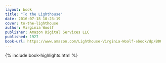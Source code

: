```yaml
---
layout: book
title: "To the Lighthouse"
date: 2016-07-18 10:23:19
cover: to-the-lighthouse
author: Virginia Woolf
publisher: Amazon Digital Services LLC
published: 1927
book-url: https://www.amazon.com/Lighthouse-Virginia-Woolf-ebook/dp/B00DHT1F2I
---
```


{% include book-highlights.html %}
